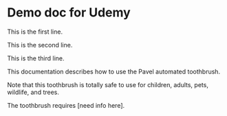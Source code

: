 # Demo doc for Udemy

This is the first line.

This is the second line.

This is the third line.

This documentation describes how to use the Pavel automated toothbrush.

Note that this toothbrush is totally safe to use for children, adults, pets, wildlife, and trees.

The toothbrush requires [need info here].